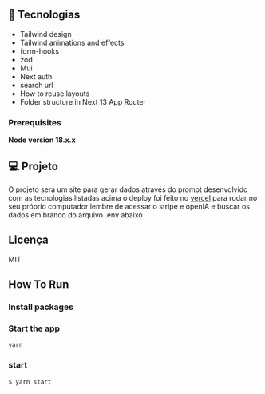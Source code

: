 ## 🚀 Tecnologias

- Tailwind design
- Tailwind animations and effects
- form-hooks
- zod
- Mui
- Next auth
- search url
- How to reuse layouts
- Folder structure in Next 13 App Router

### Prerequisites

**Node version 18.x.x**

## 💻 Projeto

O projeto sera um site para gerar dados através do prompt desenvolvido com as tecnologias listadas acima o deploy foi feito no <a href="https://vercel.com/" /> vercel</a> para rodar no seu próprio computador lembre de acessar o stripe e openIA e buscar os dados em branco do arquivo .env abaixo

## Licença

MIT

## How To Run

### Install packages

### Start the app

```shell
yarn
```

### start

```shell
$ yarn start

```
